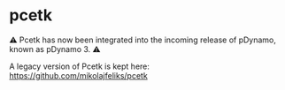# pcetk

:warning: Pcetk has now been integrated into the incoming release of pDynamo, known as pDynamo 3. :warning:

A legacy version of Pcetk is kept here: https://github.com/mikolajfeliks/pcetk
